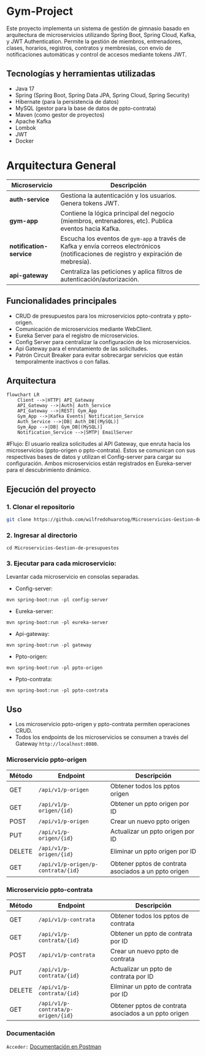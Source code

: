 # Gym-Project

Este proyecto implementa un sistema de gestión de gimnasio basado en arquitectura de microservicios utilizando Spring Boot, Spring Cloud, Kafka, y JWT Authentication.
Permite la gestión de miembros, entrenadores, clases, horarios, registros, contratos y membresías, con envío de notificaciones automáticas y control de accesos mediante tokens JWT.

## Tecnologías y herramientas utilizadas
- Java 17
- Spring (Spring Boot, Spring Data JPA, Spring Cloud, Spring Security)
- Hibernate (para la persistencia de datos)
- MySQL (gestor para la base de datos de ppto-contrata)
- Maven (como gestor de proyectos)
- Apache Kafka
- Lombok
- JWT
- Docker

# Arquitectura General

| Microservicio            | Descripción                                                                                                                            |
| ------------------------ | -------------------------------------------------------------------------------------------------------------------------------------- |
| **auth-service**         | Gestiona la autenticación y los usuarios. Genera tokens JWT.                                                                           |
| **gym-app**              | Contiene la lógica principal del negocio (miembros, entrenadores, etc). Publica eventos hacia Kafka.                                   |
| **notification-service** | Escucha los eventos de `gym-app` a través de Kafka y envía correos electrónicos (notificaciones de registro y expiración de mebresía). |
| **api-gateway**          | Centraliza las peticiones y aplica filtros de autenticación/autorización.                                                              |


## Funcionalidades principales
- CRUD de presupuestos para los microservicios ppto-contrata y ppto-origen.
- Comunicación de microservicios mediante WebClient.
- Eureka Server para el registro de microservicios. 
- Config Server para centralizar la configuración de los microservicios.
- Api Gateway para el enrutamiento de las solicitudes.
- Patrón Circuit Breaker para evitar sobrecargar servicios que están temporalmente inactivos o con fallas.

## Arquitectura

```mermaid
flowchart LR
    Client -->|HTTP| API_Gateway
    API_Gateway -->|Auth| Auth_Service
    API_Gateway -->|REST| Gym_App
    Gym_App -->|Kafka Events| Notification_Service
    Auth_Service -->|DB| Auth_DB[(MySQL)]
    Gym_App -->|DB| Gym_DB[(MySQL)]
    Notification_Service -->|SMTP| EmailServer
```

#Flujo:
El usuario realiza solicitudes al API Gateway, que enruta hacia los microservicios (ppto-origen o ppto-contrata). Estos se comunican con sus respectivas bases de datos y utilizan el Config-server para cargar su configuración. Ambos microservicios están registrados en Eureka-server para el descubrimiento dinámico.

## Ejecución del proyecto

### 1. Clonar el repositorio
```bash
git clone https://github.com/wilfredohuarotog/Microservicios-Gestion-de-presupuestos.git
```
### 2. Ingresar al directorio
```
cd Microservicios-Gestion-de-presupuestos
```
### 3. Ejecutar para cada microservicio:

Levantar cada microservicio en consolas separadas.

- Config-server:
```
mvn spring-boot:run -pl config-server
```
- Eureka-server:
```
mvn spring-boot:run -pl eureka-server
```
- Api-gateway:
```
mvn spring-boot:run -pl gateway
```
- Ppto-origen:
```
mvn spring-boot:run -pl ppto-origen
```
- Ppto-contrata:
```
mvn spring-boot:run -pl ppto-contrata
```

## Uso
- Los microservicio ppto-origen y ppto-contrata permiten operaciones CRUD.
- Todos los endpoints de los microservicios se consumen a través del Gateway `http://localhost:8080`.
### Microservicio ppto-origen

| Método | Endpoint                | Descripción                             |
| ------ | ----------------------- | --------------------------------------- |        
| GET    | `/api/v1/p-origen`      | Obtener todos los pptos origen   |
| GET    | `/api/v1/p-origen/{id}` | Obtener un ppto origen por ID    |
| POST   | `/api/v1/p-origen`      | Crear un nuevo ppto origen       |
| PUT    | `/api/v1/p-origen/{id}` | Actualizar un ppto origen por ID |
| DELETE | `/api/v1/p-origen/{id}` | Eliminar un ppto origen por ID   |
| GET    | `/api/v1/p-origen/p-contrata/{id}` | Obtener pptos de contrata asociados a un ppto origen  |

### Microservicio ppto-contrata

| Método | Endpoint                           | Descripción                                            |
| ------ | ---------------------------------- | ------------------------------------------------------ |
| GET    | `/api/v1/p-contrata`               | Obtener todos los pptos de contrata             |
| GET    | `/api/v1/p-contrata/{id}`          | Obtener un ppto de contrata por ID              |
| POST   | `/api/v1/p-contrata`               | Crear un nuevo ppto de contrata                 |
| PUT    | `/api/v1/p-contrata/{id}`          | Actualizar un ppto de contrata por ID           |
| DELETE | `/api/v1/p-contrata/{id}`          | Eliminar un ppto de contrata por ID             |
| GET    | `/api/v1/p-contrata/p-origen/{id}` | Obtener pptos de contrata asociados a un ppto origen |

### Documentación
`Acceder:` [Documentación en Postman](https://documenter.getpostman.com/view/46041910/2sB3QFRCPr)

